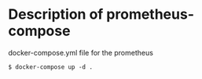 # Description of prometheus-compose
docker-compose.yml file for the prometheus



```
$ docker-compose up -d .
```

